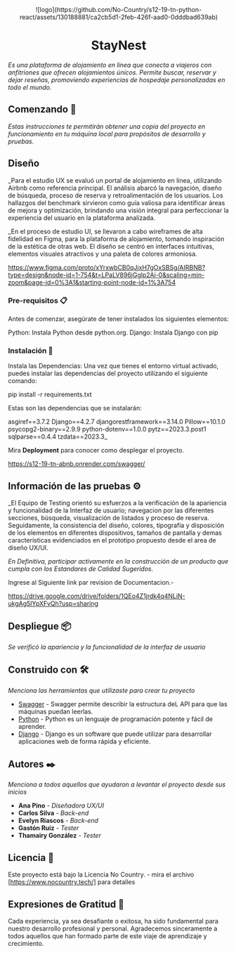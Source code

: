 

<div align="center">
 <div> ![logo](https://github.com/No-Country/s12-19-tn-python-react/assets/130188881/ca2cb5d1-2feb-426f-aad0-0dddbad639ab) </div>
<h1>StayNest</h1>
</div>


_Es una plataforma de alojamiento en línea que conecta a viajeros con anfitriones que ofrecen alojamientos únicos. Permite buscar, reservar y dejar reseñas, promoviendo experiencias de hospedaje personalizadas en todo el mundo._

## Comenzando 🚀

_Estas instrucciones te permitirán obtener una copia del proyecto en funcionamiento en tu máquina local para propósitos de desarrollo y pruebas._

## Diseño
_Para el estudio UX se evaluó un portal de alojamiento en línea, utilizando Airbnb como referencia principal. El análisis abarcó la navegación, diseño de búsqueda, proceso de reserva y retroalimentación de los usuarios. Los hallazgos del benchmark sirvieron como guía valiosa para identificar áreas de mejora y optimización, brindando una visión integral para perfeccionar la experiencia del usuario en la plataforma analizada.

_En el proceso de estudio UI, se llevaron a cabo wireframes de alta fidelidad en Figma, para la plataforma de alojamiento, tomando inspiración de la estética de otras web. El diseño se centró en interfaces intuitivas, elementos visuales atractivos y una paleta de colores armoniosa.

https://www.figma.com/proto/xYrxwbCB0qJjxH7gOxSBSg/AIRBNB?type=design&node-id=1-754&t=LPaLV896jGglp2Ai-0&scaling=min-zoom&page-id=0%3A1&starting-point-node-id=1%3A754

### Pre-requisitos 📋

Antes de comenzar, asegúrate de tener instalados los siguientes elementos:

Python: Instala Python desde python.org.
Django: Instala Django con pip

### Instalación 🔧

Instala las Dependencias: Una vez que tienes el entorno virtual activado, puedes instalar las dependencias del proyecto utilizando el siguiente comando:

pip install -r requirements.txt

Estas son las dependencias que se instalarán:

asgiref==3.7.2
Django==4.2.7
djangorestframework==3.14.0
Pillow==10.1.0
psycopg2-binary==2.9.9
python-dotenv==1.0.0
pytz==2023.3.post1
sqlparse==0.4.4
tzdata==2023.3_

Mira **Deployment** para conocer como desplegar el proyecto.

https://s12-19-tn-abnb.onrender.com/swagger/

## Información de las pruebas ⚙️
_El Equipo de Testing orientó su esfuerzos a la verificación de la apariencia y funcionalidad de la Interfaz de usuario; navegacion por las diferentes secciones, búsqueda, visualización de listados y proceso de reserva. Seguidamente, la consistencia del diseño, colores, tipografía y disposición de los
elementos en diferentes dispositivos, tamaños de pantalla y demas características 
evidenciados en el prototipo propuesto desde el area de diseño UX/UI.
 
_En Definitiva, participar activamente en la construcción de un producto que cumpla con los 
Estandares de Calidad Sugeridos._

Ingrese al Siguiente link par revision de Documentacion.-

https://drive.google.com/drive/folders/1QEo4Z1jrdk4q4NLiN-ukgAg5lYpXFvQh?usp=sharing 
## Despliegue 📦

_Se verificó la apariencia y la funcionalidad de la interfaz de usuario_

## Construido con 🛠️

_Menciona las herramientas que utilizaste para crear tu proyecto_

* [Swagger](https://swagger.io) - Swagger permite describir la estructura deL API para que las máquinas puedan leerlas. 
* [Python](https://www.python.org) - Python es un lenguaje de programación potente y fácil de aprender. 
* [Django](https://www.djangoproject.com) - Django es un software que puede utilizar para desarrollar aplicaciones web de forma rápida y eficiente.


## Autores ✒️

_Menciona a todos aquellos que ayudaron a levantar el proyecto desde sus inicios_

* **Ana Pino** - *Diseñadora UX/UI* 
* **Carlos Silva** - *Back-end* 
* **Evelyn Riascos** - *Back-end* 
* **Gastón Ruiz** - *Tester* 
* **Thamairy González** - *Tester* 


## Licencia 📄

Este proyecto está bajo la Licencia No Country. - mira el archivo [https://www.nocountry.tech/] para detalles

## Expresiones de Gratitud 🎁

Cada experiencia, ya sea desafiante o exitosa, ha sido fundamental para nuestro desarrollo profesional y personal. Agradecemos sinceramente a todos aquellos que han formado parte de este viaje de aprendizaje y crecimiento.

